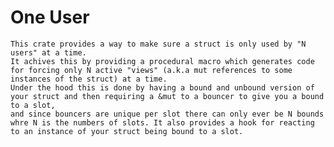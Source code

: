 # One User

    This crate provides a way to make sure a struct is only used by "N users" at a time.
    It achives this by providing a procedural macro which generates code for forcing only N active "views" (a.k.a mut references to some instances of the struct) at a time.
    Under the hood this is done by having a bound and unbound version of your struct and then requiring a &mut to a bouncer to give you a bound to a slot,
    and since bouncers are unique per slot there can only ever be N bounds whre N is the numbers of slots. It also provides a hook for reacting to an instance of your struct being bound to a slot.

